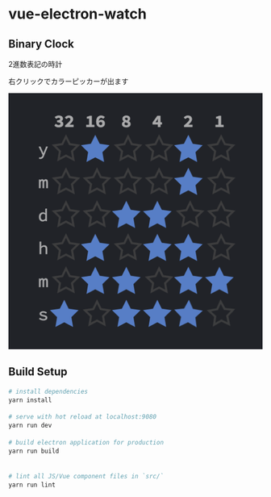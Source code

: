 # vue-electron-watch

## Binary Clock

2進数表記の時計

右クリックでカラーピッカーが出ます

![img](./clockimage.png)

## Build Setup

``` bash
# install dependencies
yarn install

# serve with hot reload at localhost:9080
yarn run dev

# build electron application for production
yarn run build


# lint all JS/Vue component files in `src/`
yarn run lint

```
